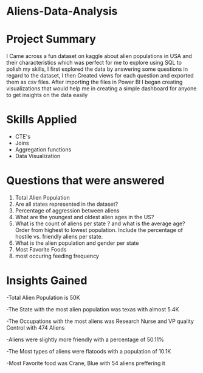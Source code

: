 # Aliens-Data-Analysis
<h1>Project Summary</h1>
I Came across a fun dataset on kaggle about alien populations in USA and their characteristics which was perfect for me to explore using SQL to polish my skills,
I first explored the data by answering some questions in regard to the dataset, I then Created views for each question and exported them as csv files.
After importing the files in Power BI I began creating visualizations that would help me in creating a simple dashboard for anyone to get insights on the data easily

<h1>Skills Applied</h1>
<ul>
  <li>CTE's</li>
  <li>Joins</li>
  <li>Aggregation functions</li>
  <li>Data Visualization</li>
</ul>

<h1>Questions that were answered</h1>
<ol>
   <li> Total Alien Population</li>
   <li>Are all states represented in the dataset?</li>
   <li>Percentage of aggression between aliens</li>
   <li>What are the youngest and oldest alien ages in the US?</li>
    <li>What is the count of aliens per state ?
    and what is the average age? Order from highest to lowest population.
    Include the percentage of hostile vs. friendly aliens per state. </li>
    <li> What is the alien population and gender per state</li>
    <li>Most Favorite Foods</li>
    <li>most occuring feeding frequency</li>
  
</ol>

<h1>Insights Gained</h1>
-Total Alien Population is 50K

-The State with the most alien population was texas with almost 5.4K

-The Occupations with the most aliens was Research Nurse and VP quality Control with 474 Aliens

-Aliens were slightly more friendly with a percentage of 50.11%

-The Most types of aliens were flatoods with a population of 10.1K

-Most Favorite food was Crane, Blue with 54 aliens preffering it


